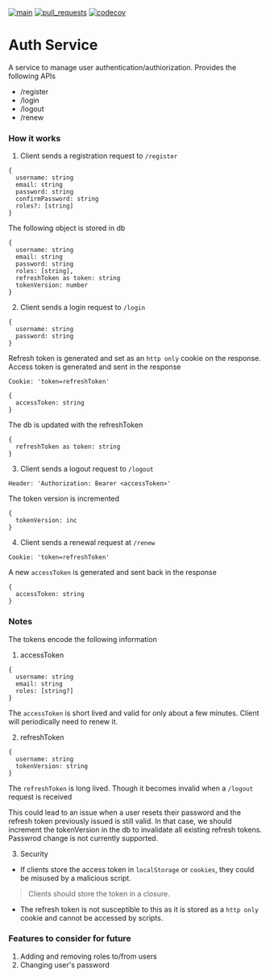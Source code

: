 [![main](https://github.com/jahid90/auth-service/workflows/NodeJS%20CI/badge.svg?branch=main)](https://github.com/jahid90/auth-service/actions?query=branch%3Amain) [![pull_requests](https://github.com/jahid90/auth-service/workflows/NodeJS%20CI/badge.svg?event=pull_requests)](https://github.com/jahid90/auth-service/actions?query=event%3Apull_request) [![codecov](https://codecov.io/gh/jahid90/auth-service/branch/main/graph/badge.svg)](https://codecov.io/gh/jahid90/auth-service)

# Auth Service

A service to manage user authentication/authiorization. Provides the following APIs
  * /register
  * /login
  * /logout
  * /renew

### How it works

1. Client sends a registration request to `/register`
```
{
  username: string
  email: string
  password: string
  confirmPassword: string
  roles?: [string]
}
```

The following object is stored in db
```
{
  username: string
  email: string
  password: string
  roles: [string],
  refreshToken as token: string
  tokenVersion: number
}
```

2. Client sends a login request to `/login`
```
{
  username: string
  password: string
}
```

Refresh token is generated and set as an `http only` cookie on the response. Access token is generated and sent in the response
```
Cookie: 'token=refreshToken'
```
```
{
  accessToken: string
}
```

The db is updated with the refreshToken
```
{
  refreshToken as token: string
}
```

3. Client sends a logout request to `/logout`
```
Header: 'Authorization: Bearer <accessToken>'
```

The token version is incremented
```
{
  tokenVersion: inc
}
```

4. Client sends a renewal request at `/renew`
```
Cookie: 'token=refreshToken'
```

A new `accessToken` is generated and sent back in the response
```
{
  accessToken: string
}
```

### Notes

The tokens encode the following information

1. accessToken
```
{
  username: string
  email: string
  roles: [string?]
}
```

The `accessToken` is short lived and valid for only about a few minutes. Client will periodically need to renew it.

2. refreshToken
```
{
  username: string
  tokenVersion: string
}
```

The `refreshToken` is long lived. Though it becomes invalid when a `/logout` request is received

This could lead to an issue when a user resets their password and the refresh token previously issued is still valid. In that case, we should increment the tokenVersion in the db to invalidate all existing refresh tokens. Passwrod change is not currently supported.

3. Security

* If clients store the access token in `localStorage` or `cookies`, they could be misused by a malicious script.
> Clients should store the token in a closure.

* The refresh token is not susceptible to this as it is stored as a `http only` cookie and cannot be accessed by scripts.

### Features to consider for future

1. Adding and removing roles to/from users
2. Changing user's password
